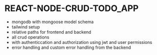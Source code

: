 # REACT-NODE-CRUD-TODO_APP

* mongodb with mongoose model schema
* tailwind setup
* relative paths for frontend and backend 
* all crud operations 
* with authenticcation and authorization using jwt and user permissions 
* error handling and custom error handling from the backend 
